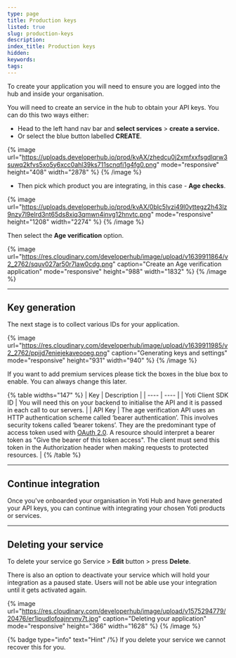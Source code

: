 ```yaml
---
type: page
title: Production keys
listed: true
slug: production-keys
description: 
index_title: Production keys
hidden: 
keywords: 
tags: 
---
```


To create your application you will need to ensure you are logged into the hub and inside your organisation.

You will need to create an service in the hub to obtain your API keys. You can do this two ways either:

- Head to the left hand nav bar and **select services** &gt; **create a service.**
- Or select the blue button labelled **CREATE**.

{% image url="https://uploads.developerhub.io/prod/kvAX/zhedcu0j2xmfxxfsgdlqrw3suwq2kfvs5xo5y6xcc0ahl39ks711scnqfi1g4fg0.png" mode="responsive" height="408" width="2878" %}
{% /image %}

- Then pick which product you are integrating, in this case - **Age checks**.

{% image url="https://uploads.developerhub.io/prod/kvAX/0blc5lvzi49l0yttegz2h43lz9nzy7l9elrd3nt65ds8xiq3qmwn4invg12hnvtc.png" mode="responsive" height="1208" width="2274" %}
{% /image %}

Then select the **Age verification** option.

{% image url="https://res.cloudinary.com/developerhub/image/upload/v1639911864/v2_2762/squv027ar50r7law0cdg.png" caption="Create an Age verification application" mode="responsive" height="988" width="1832" %}
{% /image %}

---

## Key generation

The next stage is to collect various IDs for your application.

{% image url="https://res.cloudinary.com/developerhub/image/upload/v1639911985/v2_2762/ppjjd7eniejekaveooeg.png" caption="Generating keys and settings" mode="responsive" height="931" width="940" %}
{% /image %}

If you want to add premium services please tick the boxes in the blue box to enable. You can always change this later.

{% table widths="147" %}
| Key | Description | 
| ---- | ---- | 
| Yoti Client SDK ID | You will need this on your backend to initialise the API and it is passed in each call to our servers. | 
| API Key | The age verification API uses an HTTP authentication scheme called ‘bearer authentication’. This involves security tokens called ‘bearer tokens’. They are the predominant type of access token used with [OAuth 2.0](https://oauth.net/2/). A resource should interpret a bearer token as "Give the bearer of this token access". The client must send this token in the Authorization header when making requests to protected resources. | 
{% /table %}

---

## Continue integration

Once you've onboarded your organisation in Yoti Hub and have generated your API keys, you can continue with integrating your chosen Yoti products or services.

---

## Deleting your service

To delete your service go Service &gt; **Edit** button &gt; press **Delete**.

There is also an option to deactivate your service which will hold your integration as a paused state. Users will not be able use your integration until it gets activated again.

{% image url="https://res.cloudinary.com/developerhub/image/upload/v1575294779/20476/er1ipudlofoajnrvny7t.jpg" caption="Deleting your application" mode="responsive" height="366" width="1628" %}
{% /image %}

{% badge type="info" text="Hint" /%} If you delete your service we cannot recover this for you.